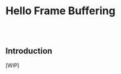# Hello Frame Buffering

<br>

```{figure} images/06/HelloFrameBuffering.png
```

## Introduction

[WIP]